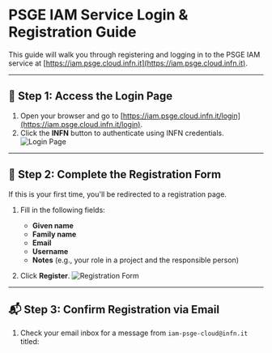 # PSGE IAM Service Login & Registration Guide

This guide will walk you through registering and logging in to the PSGE IAM service at [https://iam.psge.cloud.infn.it](https://iam.psge.cloud.infn.it).

---

## 🔐 Step 1: Access the Login Page

1. Open your browser and go to [https://iam.psge.cloud.infn.it/login](https://iam.psge.cloud.infn.it/login).
2. Click the **INFN** button to authenticate using INFN credentials.
   ![Login Page](.content/Screenshot4.png)

---

## 📝 Step 2: Complete the Registration Form

If this is your first time, you'll be redirected to a registration page.

1. Fill in the following fields:
   - **Given name**
   - **Family name**
   - **Email**
   - **Username**
   - **Notes** (e.g., your role in a project and the responsible person)

2. Click **Register**.
   ![Registration Form](.content/Screenshot1.png)

---

## 📬 Step 3: Confirm Registration via Email

1. Check your email inbox for a message from `iam-psge-cloud@infn.it` titled:

